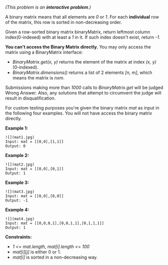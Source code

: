 *(This problem is an **interactive problem**.)*

A binary matrix means that all elements are *0* or *1*. For each **individual** row of the matrix, this row is sorted in non-decreasing order.

Given a row-sorted binary matrix binaryMatrix, return leftmost column index(0-indexed) with at least a *1* in it. If such index doesn't exist, return *-1*.

**You can't access the Binary Matrix directly.**  You may only access the matrix using a BinaryMatrix interface:

* *BinaryMatrix.get(x, y)* returns the element of the matrix at index *(x, y)* (0-indexed).
* *BinaryMatrix.dimensions()* returns a list of 2 elements *[n, m]*, which means the matrix is *nxm*.

Submissions making more than *1000* calls to *BinaryMatrix.get* will be judged Wrong Answer.  Also, any solutions that attempt to circumvent the judge will result in disqualification.

For custom testing purposes you're given the binary matrix *mat* as input in the following four examples. You will not have access the binary matrix directly.

**Example 1:**
```
![](mat1.jpg)
Input: mat = [[0,0],[1,1]]
Output: 0
```

**Example 2:**
```
![](mat2.jpg)
Input: mat = [[0,0],[0,1]]
Output: 1
```

**Example 3:**
```
![](mat3.jpg)
Input: mat = [[0,0],[0,0]]
Output: -1
```

**Example 4:**
```
![](mat4.jpg)
Input: mat = [[0,0,0,1],[0,0,1,1],[0,1,1,1]]
Output: 1
```

**Constraints:**

* *1 <= mat.length, mat[i].length <= 100*
* *mat[i][j]* is either 0 or 1.
* *mat[i]* is sorted in a non-decreasing way.
